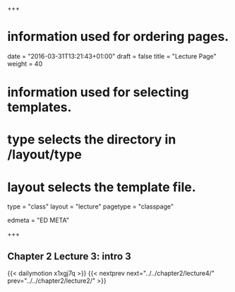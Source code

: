 +++
# information used for ordering pages.
date = "2016-03-31T13:21:43+01:00"
draft = false
title = "Lecture Page"
weight = 40

# information used for selecting templates.
# type selects the directory in /layout/type
# layout selects the template file.

type   = "class"
layout = "lecture"
pagetype = "classpage"





edmeta = "ED META"

+++
## Chapter 2 Lecture 3: intro 3
{{< dailymotion x1xgj7q >}}
{{< nextprev next="../../chapter2/lecture4/"     prev="../../chapter2/lecture2/"  >}}

